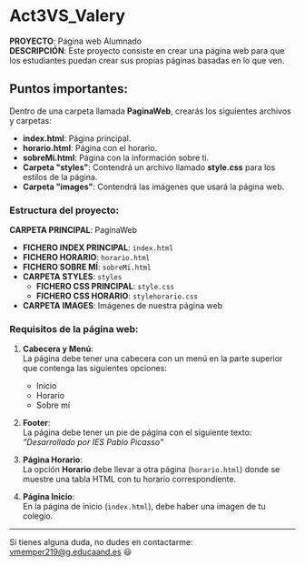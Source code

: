 # Act3VS_Valery
**PROYECTO**: Página web Alumnado  
**DESCRIPCIÓN**: Este proyecto consiste en crear una página web para que los estudiantes puedan crear sus propias páginas basadas en lo que ven.

## Puntos importantes:

Dentro de una carpeta llamada **PaginaWeb**, crearás los siguientes archivos y carpetas:

- **index.html**: Página principal.
- **horario.html**: Página con el horario.
- **sobreMi.html**: Página con la información sobre ti.
- **Carpeta "styles"**: Contendrá un archivo llamado **style.css** para los estilos de la página.
- **Carpeta "images"**: Contendrá las imágenes que usará la página web.

### Estructura del proyecto:

**CARPETA PRINCIPAL**: PaginaWeb  
  + **FICHERO INDEX PRINCIPAL**: `index.html`
  + **FICHERO HORARIO**: `horario.html`
  + **FICHERO SOBRE MÍ**: `sobreMi.html`
  + **CARPETA STYLES**: `styles`
    - **FICHERO CSS PRINCIPAL**: `style.css`
    - **FICHERO CSS HORARIO**: `stylehorario.css`
  + **CARPETA IMAGES**: Imágenes de nuestra página web

### Requisitos de la página web:

1. **Cabecera y Menú**:  
   La página debe tener una cabecera con un menú en la parte superior que contenga las siguientes opciones:  
   - Inicio  
   - Horario  
   - Sobre mí  

2. **Footer**:  
   La página debe tener un pie de página con el siguiente texto:  
   *"Desarrollado por IES Pablo Picasso"*

3. **Página Horario**:  
   La opción **Horario** debe llevar a otra página (`horario.html`) donde se muestre una tabla HTML con tu horario correspondiente.

4. **Página Inicio**:  
   En la página de inicio (`index.html`), debe haber una imagen de tu colegio.

---

Si tienes alguna duda, no dudes en contactarme:  
[vmemper219@g.educaand.es](mailto:vmemper219@g.educaand.es) :smiley: